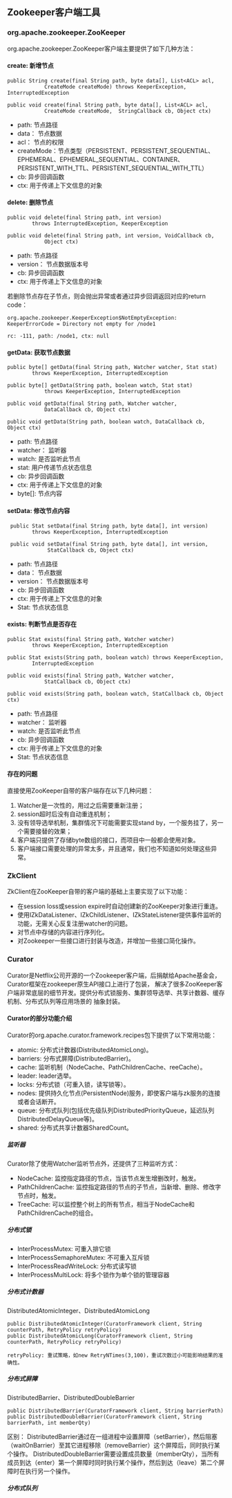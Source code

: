 ## Zookeeper客户端工具

### org.apache.zookeeper.ZooKeeper

org.apache.zookeeper.ZooKeeper客户端主要提供了如下几种方法：

#### create: 新增节点

    public String create(final String path, byte data[], List<ACL> acl,
                CreateMode createMode) throws KeeperException, InterruptedException
                
    public void create(final String path, byte data[], List<ACL> acl,
                CreateMode createMode,  StringCallback cb, Object ctx)

- path: 节点路径
- data： 节点数据
- acl： 节点的权限
- createMode：节点类型（PERSISTENT、PERSISTENT_SEQUENTIAL、EPHEMERAL、EPHEMERAL_SEQUENTIAL、CONTAINER、PERSISTENT_WITH_TTL、PERSISTENT_SEQUENTIAL_WITH_TTL）
- cb: 异步回调函数
- ctx: 用于传递上下文信息的对象
        
#### delete: 删除节点

    public void delete(final String path, int version)
            throws InterruptedException, KeeperException
            
    public void delete(final String path, int version, VoidCallback cb,
                Object ctx)

- path: 节点路径
- version： 节点数据版本号
- cb: 异步回调函数
- ctx: 用于传递上下文信息的对象

若删除节点存在子节点，则会抛出异常或者通过异步回调返回对应的return code：

    org.apache.zookeeper.KeeperException$NotEmptyException: KeeperErrorCode = Directory not empty for /node1
    
    rc: -111, path: /node1, ctx: null

#### getData: 获取节点数据

    public byte[] getData(final String path, Watcher watcher, Stat stat)
            throws KeeperException, InterruptedException

    public byte[] getData(String path, boolean watch, Stat stat)
                throws KeeperException, InterruptedException
     
    public void getData(final String path, Watcher watcher,
                DataCallback cb, Object ctx)
                
    public void getData(String path, boolean watch, DataCallback cb, Object ctx)
    
- path: 节点路径
- watcher： 监听器
- watch: 是否监听此节点
- stat: 用户传递节点状态信息
- cb: 异步回调函数
- ctx: 用于传递上下文信息的对象
- byte[]: 节点内容


#### setData: 修改节点内容

     public Stat setData(final String path, byte data[], int version)
            throws KeeperException, InterruptedException
            
     public void setData(final String path, byte data[], int version,
                 StatCallback cb, Object ctx)

- path: 节点路径
- data： 节点数据
- version： 节点数据版本号
- cb: 异步回调函数
- ctx: 用于传递上下文信息的对象        
- Stat: 节点状态信息        
                 
#### exists: 判断节点是否存在

    public Stat exists(final String path, Watcher watcher)
            throws KeeperException, InterruptedException

    public Stat exists(String path, boolean watch) throws KeeperException,
            InterruptedException
            
    public void exists(final String path, Watcher watcher,
                StatCallback cb, Object ctx)

    public void exists(String path, boolean watch, StatCallback cb, Object ctx)
    
- path: 节点路径
- watcher： 监听器
- watch: 是否监听此节点
- cb: 异步回调函数
- ctx: 用于传递上下文信息的对象
- Stat: 节点状态信息      

#### 存在的问题

直接使用ZooKeeper自带的客户端存在以下几种问题：

1) Watcher是一次性的，用过之后需要重新注册；
2) session超时后没有自动重连机制；
3) 没有领导选举机制，集群情况下可能需要实现stand by，一个服务挂了，另一个需要接替的效果；
4) 客户端只提供了存储byte数组的接口，而项目中一般都会使用对象。
5) 客户端接口需要处理的异常太多，并且通常，我们也不知道如何处理这些异常。


### ZkClient

ZkClient在ZooKeeper自带的客户端的基础上主要实现了以下功能：
- 在session loss或session expire时自动创建新的ZooKeeper对象进行重连。
- 使用IZkDataListener、IZkChildListener、IZkStateListener提供事件监听的功能，无需关心反复注册watcher的问题。
- 对节点中存储的内容进行序列化。
- 对Zookeeper一些接口进行封装与改造，并增加一些接口简化操作。


### Curator

Curator是Netflix公司开源的一个Zookeeper客户端，后捐献给Apache基金会，Curator框架在zookeeper原生API接口上进行了包装，
解决了很多ZooKeeper客户端非常底层的细节开发。提供分布式锁服务、集群领导选举、共享计数器、缓存机制、分布式队列等应用场景的
抽象封装。

#### Curator的部分功能介绍

Curator的org.apache.curator.framework.recipes包下提供了以下常用功能：
- atomic: 分布式计数器(DistributedAtomicLong)。
- barriers: 分布式屏障(DistributedBarrier)。
- cache: 监听机制（NodeCache、PathChildrenCache、reeCache）。
- leader: leader选举。
- locks: 分布式锁（可重入锁，读写锁等）。
- nodes: 提供持久化节点(PersistentNode)服务，即使客户端与zk服务的连接或者会话断开。
- queue: 分布式队列(包括优先级队列DistributedPriorityQueue，延迟队列DistributedDelayQueue等)。
- shared: 分布式共享计数器SharedCount。

##### 监听器 

Curator除了使用Watcher监听节点外，还提供了三种监听方式：
- NodeCache: 监控指定路径的节点，当该节点发生增删改时，触发。
- PathChildrenCache: 监控指定路径的节点的子节点，当新增、删除、修改字节点时，触发。
- TreeCache: 可以监控整个树上的所有节点，相当于NodeCache和PathChildrenCache的组合。

##### 分布式锁

- InterProcessMutex: 可重入排它锁
- InterProcessSemaphoreMutex: 不可重入互斥锁
- InterProcessReadWriteLock: 分布式读写锁
- InterProcessMultiLock: 将多个锁作为单个锁的管理容器

##### 分布式计数器

DistributedAtomicInteger、DistributedAtomicLong
    
    public DistributedAtomicInteger(CuratorFramework client, String counterPath, RetryPolicy retryPolicy)
    public DistributedAtomicLong(CuratorFramework client, String counterPath, RetryPolicy retryPolicy)
    
    retryPolicy: 重试策略，如new RetryNTimes(3,100)，重试次数过小可能影响结果的准确性。

  
##### 分布式屏障

DistributedBarrier、DistributedDoubleBarrier
    
    public DistributedBarrier(CuratorFramework client, String barrierPath)
    public DistributedDoubleBarrier(CuratorFramework client, String barrierPath, int memberQty)
    
区别：
    DistributedBarrier通过在一组进程中设置屏障（setBarrier），然后阻塞（waitOnBarrier）至其它进程移除（removeBarrier）这个屏障后，同时执行某个操作。
    DistributedDoubleBarrier需要设置成员数量（memberQty），当所有成员到达（enter）第一个屏障时同时执行某个操作，然后到达（leave）第二个屏障时在执行另一个操作。
    
##### 分布式队列

    
    
    
    
    












